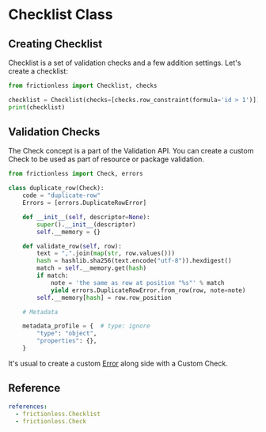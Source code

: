 # Checklist Class

## Creating Checklist

Checklist is a set of validation checks and a few addition settings. Let's create a checklist:

```python script tabs=Python
from frictionless import Checklist, checks

checklist = Checklist(checks=[checks.row_constraint(formula='id > 1')])
print(checklist)
```

## Validation Checks

The Check concept is a part of the Validation API. You can create a custom Check to be used as part of resource or package validation.

```python title="Python"
from frictionless import Check, errors

class duplicate_row(Check):
    code = "duplicate-row"
    Errors = [errors.DuplicateRowError]

    def __init__(self, descriptor=None):
        super().__init__(descriptor)
        self.__memory = {}

    def validate_row(self, row):
        text = ",".join(map(str, row.values()))
        hash = hashlib.sha256(text.encode("utf-8")).hexdigest()
        match = self.__memory.get(hash)
        if match:
            note = 'the same as row at position "%s"' % match
            yield errors.DuplicateRowError.from_row(row, note=note)
        self.__memory[hash] = row.row_position

    # Metadata

    metadata_profile = {  # type: ignore
        "type": "object",
        "properties": {},
    }
```

It's usual to create a custom [Error](../../docs/framework/classes.html) along side with a Custom Check.

## Reference

```yaml reference
references:
  - frictionless.Checklist
  - frictionless.Check
```
